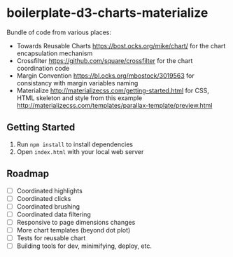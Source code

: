 # boilerplate-d3-charts-materialize

Bundle of code from various places:

* Towards Reusable Charts https://bost.ocks.org/mike/chart/ for the chart encapsulation mechanism 
* Crossfilter https://github.com/square/crossfilter for the chart coordination code
* Margin Convention https://bl.ocks.org/mbostock/3019563 for consistancy with margin variables naming
* Materialize http://materializecss.com/getting-started.html for CSS, HTML skeleton and style from this example http://materializecss.com/templates/parallax-template/preview.html

## Getting Started

1. Run `npm install` to install dependencies
2. Open `index.html` with your local web server

## Roadmap

* [ ] Coordinated highlights
* [ ] Coordinated clicks
* [ ] Coordinated brushing
* [ ] Coordinated data filtering
* [ ] Responsive to page dimensions changes
* [ ] More chart templates (beyond dot plot)
* [ ] Tests for reusable chart
* [ ] Building tools for dev, minimifying, deploy, etc.

